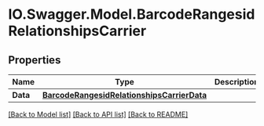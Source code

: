 # IO.Swagger.Model.BarcodeRangesidRelationshipsCarrier
## Properties

Name | Type | Description | Notes
------------ | ------------- | ------------- | -------------
**Data** | [**BarcodeRangesidRelationshipsCarrierData**](BarcodeRangesidRelationshipsCarrierData.md) |  | [optional] 

[[Back to Model list]](../README.md#documentation-for-models) [[Back to API list]](../README.md#documentation-for-api-endpoints) [[Back to README]](../README.md)

